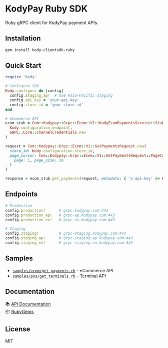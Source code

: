 # KodyPay Ruby SDK

Ruby gRPC client for KodyPay payment APIs.

## Installation

```bash
gem install kody-clientsdk-ruby
```

## Quick Start

```ruby
require 'kody'

# Configure SDK
Kody.configure do |config|
  config.staging_ap!  # Use Asia-Pacific staging
  config.api_key = 'your-api-key'
  config.store_id = 'your-store-id'
end

# eCommerce API
ecom_stub = Com::Kodypay::Grpc::Ecom::V1::KodyEcomPaymentsService::Stub.new(
  Kody.configuration.endpoint,
  GRPC::Core::ChannelCredentials.new
)

request = Com::Kodypay::Grpc::Ecom::V1::GetPaymentsRequest.new(
  store_id: Kody.configuration.store_id,
  page_cursor: Com::Kodypay::Grpc::Ecom::V1::GetPaymentsRequest::PageCursor.new(
    page: 1, page_size: 10
  )
)

response = ecom_stub.get_payments(request, metadata: { 'x-api-key' => Kody.configuration.api_key })
```

## Endpoints

```ruby
# Production
config.production!      # grpc.kodypay.com:443
config.production_ap!   # grpc-ap.kodypay.com:443  
config.production_eu!   # grpc-eu.kodypay.com:443

# Staging  
config.staging!         # grpc-staging.kodypay.com:443
config.staging_ap!      # grpc-staging-ap.kodypay.com:443
config.staging_eu!      # grpc-staging-eu.kodypay.com:443
```

## Samples

- [`samples/ecom/get_payments.rb`](samples/ecom/get_payments.rb) - eCommerce API
- [`samples/pos/get_terminals.rb`](samples/pos/get_terminals.rb) - Terminal API

## Documentation

📚 [API Documentation](https://api-docs.kody.com)  
📦 [RubyGems](https://rubygems.org/gems/kody-clientsdk-ruby)

## License

MIT
